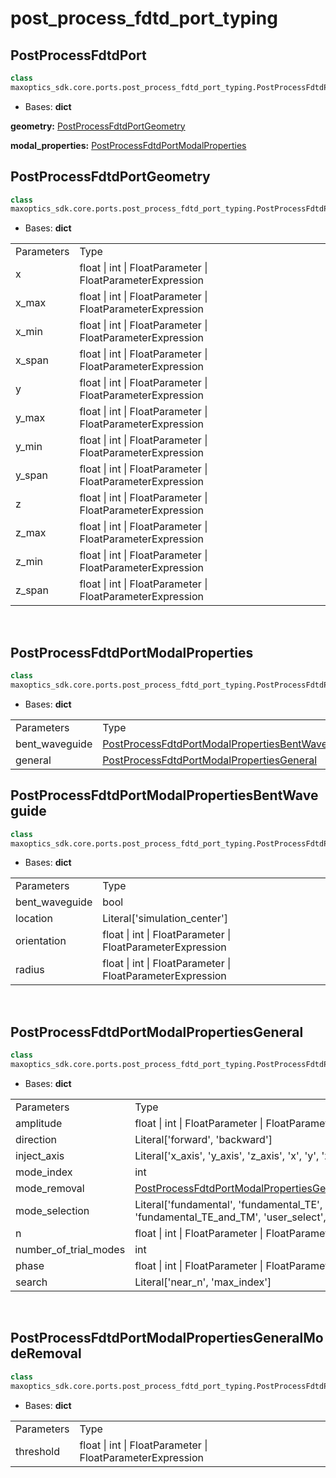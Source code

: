 # post_process_fdtd_port_typing

## PostProcessFdtdPort
```py
class 
maxoptics_sdk.core.ports.post_process_fdtd_port_typing.PostProcessFdtdPort(*args, **kwargs)
```
- Bases: **dict**

**geometry:** [PostProcessFdtdPortGeometry](#PostProcessFdtdPortGeometry)

**modal_properties:** [PostProcessFdtdPortModalProperties](#PostProcessFdtdPortModalProperties)

<span id='PostProcessFdtdPortGeometry'></span>

## PostProcessFdtdPortGeometry
```py
class 
maxoptics_sdk.core.ports.post_process_fdtd_port_typing.PostProcessFdtdPortGeometry(*args, **kwargs)
```
- Bases: **dict**

<table class="custom-table">
  <tr>
    <td class="typeface">Parameters</td>
    <td class="typeface">Type</td>
  </tr>

  <tr>
    <td>x</td>
    <td>float | int | FloatParameter | FloatParameterExpression</td>
  </tr>
  <tr>
    <td>x_max</td>
    <td>float | int | FloatParameter | FloatParameterExpression</td>
  </tr>
  <tr>
    <td>x_min</td>
    <td>float | int | FloatParameter | FloatParameterExpression</td>
  </tr>
  <tr>
    <td>x_span</td>
    <td>float | int | FloatParameter | FloatParameterExpression</td>
  </tr>
  <tr>
    <td>y</td>
    <td>float | int | FloatParameter | FloatParameterExpression</td>
  </tr>
  <tr>
    <td>y_max</td>
    <td>float | int | FloatParameter | FloatParameterExpression</td>
  </tr>
  <tr>
    <td>y_min</td>
    <td>float | int | FloatParameter | FloatParameterExpression</td>
  </tr>
  <tr>
    <td>y_span</td>
    <td>float | int | FloatParameter | FloatParameterExpression</td>
  </tr>
  <tr>
    <td>z</td>
    <td>float | int | FloatParameter | FloatParameterExpression</td>
  </tr>
  <tr>
    <td>z_max</td>
    <td>float | int | FloatParameter | FloatParameterExpression</td>
  </tr>
  <tr>
    <td>z_min</td>
    <td>float | int | FloatParameter | FloatParameterExpression</td>
  </tr>
  <tr>
    <td>z_span</td>
    <td>float | int | FloatParameter | FloatParameterExpression</td>
  </tr>
</table>
<br/>

<span id='PostProcessFdtdPortModalProperties'></span>


## PostProcessFdtdPortModalProperties

```py
class 
maxoptics_sdk.core.ports.post_process_fdtd_port_typing.PostProcessFdtdPortModalProperties(*args, **kwargs)
```
- Bases: **dict**

<table class="custom-table">
  <tr>
    <td class="typeface">Parameters</td>
    <td class="typeface">Type</td>
  </tr>

  <tr>
    <td>bent_waveguide</td>
    <td><a href='#PostProcessFdtdPortModalPropertiesBentWaveguide'>PostProcessFdtdPortModalPropertiesBentWaveguide</a></td>
  </tr>
  <tr>
    <td>general</td>
    <td><a href='#PostProcessFdtdPortModalPropertiesGeneral'>PostProcessFdtdPortModalPropertiesGeneral</a></td>
  </tr>

</table>

<span id='PostProcessFdtdPortModalPropertiesBentWaveguide'></span>


## PostProcessFdtdPortModalPropertiesBentWaveguide
```py
class 
maxoptics_sdk.core.ports.post_process_fdtd_port_typing.PostProcessFdtdPortModalPropertiesBentWaveguide(*args, **kwargs)
```
- Bases: **dict**

<table class="custom-table">
  <tr>
    <td class="typeface">Parameters</td>
    <td class="typeface">Type</td>
  </tr>

  <tr>
    <td>bent_waveguide</td>
    <td>bool</td>
  </tr>
  <tr>
    <td>location</td>
    <td>Literal['simulation_center']</td>
  </tr>
  <tr>
    <td>orientation</td>
    <td>float | int | FloatParameter | FloatParameterExpression</td>
  </tr>
  <tr>
    <td>radius</td>
    <td>float | int | FloatParameter | FloatParameterExpression</td>
  </tr>
</table>
<br/>

<span id='PostProcessFdtdPortModalPropertiesGeneral'></span>


## PostProcessFdtdPortModalPropertiesGeneral
```py
class 
maxoptics_sdk.core.ports.post_process_fdtd_port_typing.PostProcessFdtdPortModalPropertiesGeneral(*args, **kwargs)
```
- Bases: **dict**

<table class="custom-table">
  <tr>
    <td class="typeface">Parameters</td>
    <td class="typeface">Type</td>
  </tr>
  <tr>
    <td>amplitude</td>
    <td>float | int | FloatParameter | FloatParameterExpression</td>
  </tr>
  <tr>
    <td>direction</td>
    <td>Literal['forward', 'backward']</td>
  </tr>
  <tr>
    <td>inject_axis</td>
    <td>Literal['x_axis', 'y_axis', 'z_axis', 'x', 'y', 'z']</td>
  </tr>
  <tr>
    <td>mode_index</td>
    <td>int</td>
  </tr>
  <tr>
    <td>mode_removal</td>
    <td><a href='#PostProcessFdtdPortModalPropertiesGeneralModeRemoval'>PostProcessFdtdPortModalPropertiesGeneralModeRemoval</a></td>
  </tr>
  <tr>
    <td>mode_selection</td>
    <td>Literal['fundamental', 'fundamental_TE', 'fundamental_TM', 'fundamental_TE_and_TM', 'user_select', 'user_import']</td>
  </tr>
  <tr>
    <td>n</td>
    <td>float | int | FloatParameter | FloatParameterExpression</td>
  </tr>
  <tr>
    <td>number_of_trial_modes</td>
    <td>int</td>
  </tr>
  <tr>
    <td>phase</td>
    <td>float | int | FloatParameter | FloatParameterExpression</td>
  </tr>
  <tr>
    <td>search</td>
    <td>Literal['near_n', 'max_index']</td>
  </tr>
</table>
<br/>

<span id='PostProcessFdtdPortModalPropertiesGeneralModeRemoval'></span>


## PostProcessFdtdPortModalPropertiesGeneralModeRemoval
```py
class 
maxoptics_sdk.core.ports.post_process_fdtd_port_typing.PostProcessFdtdPortModalPropertiesGeneralModeRemoval(*args, **kwargs)
```
- Bases: **dict**

<!-- **threshold:** *float | int | FloatParameter | FloatParameterExpression* -->

<table class="custom-table">
  <tr>
    <td class="typeface">Parameters</td>
    <td class="typeface">Type</td>
  </tr>
  <tr>
    <td>threshold</td>
    <td>float | int | FloatParameter | FloatParameterExpression</td>
  </tr>
</table>